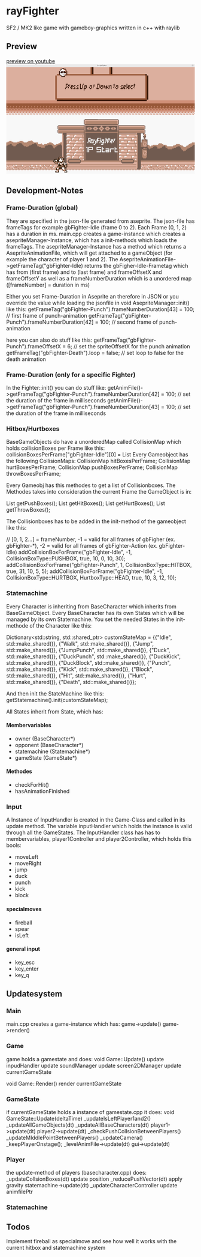 # rayFighter

SF2 / MK2 like game with gameboy-graphics written in c++ with raylib



## Preview
[preview on youtube](https://www.youtube.com/watch?v=svkh_CahTW8)
![](https://github.com/weitnow/rayFighter/blob/master/preview.png)


## Development-Notes

### Frame-Duration (global)
They are specified in the json-file generated from aseprite. The json-file has frameTags
for example gbFighter-Idle (frame 0 to 2). Each Frame (0, 1, 2) has a duration in ms.
main.cpp creates a game-instance which creates a asepriteManager-Instance, which has
a init-methods which loads the frameTags. The asepriteManager-Instance has a method
which returns a AsepriteAnimationFile, which will get attached to a gameObject (for example
the character of player 1 and 2). The AsepriteAnimationFile->getFrameTag("gbFighter-Idle)
returns the gbFigher-Idle-Frametag which has from (first frame) and to (last frame) and
frameOffsetX and frameOffsetY as well as a frameNumberDuration which is a unordered map
([frameNumber] = duration in ms)

Either you set Frame-Duration in Aseprite an therefore in JSON or you override the value while loading
the jsonfile in void AsepriteManager::init() like this:
getFrameTag("gbFighter-Punch").frameNumberDuration[43] = 100; // first frame of punch-animation
getFrameTag("gbFighter-Punch").frameNumberDuration[42] = 100; // second frame of punch-animation

here you can also do stuff like this:
getFrameTag("gbFighter-Punch").frameOffsetX = 6; // set the spriteOffsetX for the punch animation
getFrameTag("gbFighter-Death").loop = false; // set loop to false for the death animation

### Frame-Duration (only for a specific Fighter)
In the Fighter::init() you can do stuff like:
getAnimFile()->getFrameTag("gbFighter-Punch").frameNumberDuration[42] =
        100; // set the duration of the frame in milliseconds
getAnimFile()->getFrameTag("gbFighter-Punch").frameNumberDuration[43] =
        100; // set the duration of the frame in milliseconds

### Hitbox/Hurtboxes
BaseGameObjects do have a unorderedMap called CollisionMap which holds collisionBoxes per Frame
like this: collisionBoxesPerFrame["gbFighter-Idle"][0] = List<CollisionBox2D>
Every Gameobject has the following CollisionMaps:
CollisionMap hitBoxesPerFrame;
CollisionMap hurtBoxesPerFrame;
CollisionMap pushBoxesPerFrame;
CollisionMap throwBoxesPerFrame;

Every Gameobj has this methodes to get a list of Collisionboxes. The Methodes takes into consideration
the current Frame the GameObject is in:

List<CollisionBox2D> getPushBoxes();
List<CollisionBox2D> getHitBoxes();
List<CollisionBox2D> getHurtBoxes();
List<CollisionBox2D> getThrowBoxes();

The Collisionboxes has to be added in the init-method of the gameobject like this:

 // [0, 1, 2...] = frameNumber, -1 = valid for all frames of gbFigher (ex. gbFighter-*), -2 = valid for all frames of gbFighter-Action (ex. gbFighter-Idle)
addCollisionBoxForFrame("gbFighter-Idle", -1, CollisionBoxType::PUSHBOX, true, 10, 0, 10, 30);
addCollisionBoxForFrame("gbFighter-Punch", 1, CollisionBoxType::HITBOX, true, 31, 10, 5, 5);
addCollisionBoxForFrame("gbFighter-Idle", -1, CollisionBoxType::HURTBOX, HurtboxType::HEAD, true, 10, 3, 12, 10);

### Statemachine
Every Character is inheriting from BaseCharacter which inherits from BaseGameObject.
Every BaseCharacter has its own States which will be managed by its own Statemachine. You set the needed States in the init-methode of the Character like this:

Dictionary<std::string, std::shared_ptr<State>> customStateMap = 
{{"Idle", std::make_shared<IdleState>()},
{"Walk", std::make_shared<WalkState>()},
{"Jump", std::make_shared<JumpState>()},
{"JumpPunch", std::make_shared<JumpPunchState>()},
{"Duck", std::make_shared<DuckState>()},
{"DuckPunch", std::make_shared<DuckPunchState>()},
{"DuckKick", std::make_shared<DuckKickState>()},
{"DuckBlock", std::make_shared<DuckBlockState>()},
{"Punch", std::make_shared<PunchState>()},
{"Kick", std::make_shared<KickState>()},
{"Block", std::make_shared<BlockState>()},
{"Hit", std::make_shared<HitState>()},
{"Hurt", std::make_shared<HurtState>()},
{"Death", std::make_shared<DeathState>()}};

And then init the StateMachine like this:
getStatemachine().init(customStateMap);

All States inherit from State, which has:
#### Membervariables
- owner          (BaseCharacter*)
- opponent       (BaseCharacter*)
- statemachine   (Statemachine*)
- gameState      (GameState*)
#### Methodes
- checkForHit()
- hasAnimationFinished

### Input
A Instance of InputHandler is created in the Game-Class and called in its update method. The variable inputHandler which holds the instance is valid through all the GameStates. The InputHandler class has has to membervariables, player1Controller and player2Controller, which holds this bools:
- moveLeft
- moveRight
- jump
- duck
- punch
- kick
- block
#### specialmoves
- fireball
- spear
- isLeft 
#### general input
- key_esc
- key_enter
- key_q

## Updatesystem
### Main
main.cpp creates a game-instance which has:
game->update()
game->render()

### Game
game holds a gamestate and does:
void Game::Update()
update inpudHandler
update soundManager
update screen2DManager
update currentGameState

void Game::Render()
render currentGameState

### GameState
if currentGameState holds a instance of gamestate.cpp it does:
void GameState::Update(deltaTime)
_updateIsLeftPlayer1and2()
_updateAllGameObjects(dt)
_updateAllBaseCharacters(dt)
player1->update(dt)
player2->update(dt)
_checkPushCollsionBetweenPlayers()
_updateMIddlePointBetweenPlayers()
_updateCamera()
_keepPlayerOnstage();
_levelAnimFile->update(dt)
gui->update(dt)

### Player
the update-method of players (basecharacter.cpp) does:
_updateCollsionBoxes(dt)
update position
_reducePushVector(dt)
apply gravity
statemachine->update(dt)
_updateCharacterController
update animfilePtr

### Statemachine



## Todos
Implement fireball as specialmove and see how well it works with the current hitbox and statemachine system
